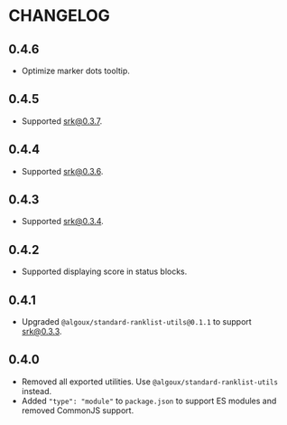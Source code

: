 # CHANGELOG

## 0.4.6

- Optimize marker dots tooltip.

## 0.4.5

- Supported srk@0.3.7.

## 0.4.4

- Supported srk@0.3.6.

## 0.4.3

- Supported srk@0.3.4.

## 0.4.2

- Supported displaying score in status blocks.

## 0.4.1

- Upgraded `@algoux/standard-ranklist-utils@0.1.1` to support srk@0.3.3.

## 0.4.0

- Removed all exported utilities. Use `@algoux/standard-ranklist-utils` instead.
- Added `"type": "module"` to `package.json` to support ES modules and removed CommonJS support.
